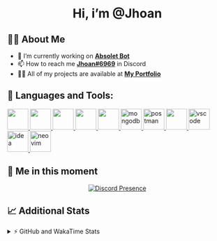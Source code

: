 <h1 align="center">Hi, i’m @Jhoan</h1>

## 🙋‍♂️ About Me

- 🔭 I’m currently working on **[Absolet Bot](https://strider.cloud)**
- 📫 How to reach me **[Jhoan#6969](https://jhoan.monster/)** in Discord
- 👨‍💻 All of my projects are available at **[My Portfolio](https://jhoan.monster)**

## 🚀 Languages and Tools:
<p align="left"> 
    <a href="https://developer.mozilla.org/en-US/docs/Web/JavaScript" target="_blank"> <img src="https://img.icons8.com/color/48/000000/javascript.png" width="48" height="48"/> </a> 
    <a href="https://www.w3.org/html/" target="_blank"> <img src="https://img.icons8.com/color/48/000000/html-5.png" width="48" height="48"/> </a> 
    <a href="https://www.w3schools.com/css/" target="_blank"> <img src="https://img.icons8.com/color/48/000000/css3.png" width="48" height="48"/> </a> 
    <a href="https://getbootstrap.com" target="_blank"> <img src="https://img.icons8.com/color/48/000000/bootstrap.png" width="48" height="48"/> </a> 
    <a href="https://nodejs.org" target="_blank"> <img src="https://i.imgur.com/XX8lvL7.png" width="48" height="48"/> </a> 
    <a href="https://www.mongodb.com/" target="_blank"> <img src="https://i.imgur.com/nRtS3AN.png" alt="mongodb" width="48" height="48"/> </a> 
    <a href="https://postman.com" target="_blank"> <img src="https://www.vectorlogo.zone/logos/getpostman/getpostman-icon.svg" alt="postman" width="48" height="48"/> </a>   
    <a href="https://git-scm.com/" target="_blank"> <img src="https://img.icons8.com/color/48/000000/git.png" width="48" height="48"/> </a> 
    <a href="https://code.visualstudio.com" target="_blank" > <img src="https://upload.wikimedia.org/wikipedia/commons/thumb/9/9a/Visual_Studio_Code_1.35_icon.svg/2048px-Visual_Studio_Code_1.35_icon.svg.png" alt="vscode" width="48" height="48"> </a>
    <a href="https://www.jetbrains.com/es-es/idea/" target="_blank" > <img src="https://resources.jetbrains.com/storage/products/intellij-idea/img/meta/intellij-idea_logo_300x300.png" alt="idea" width="48" height="48"> </a>
    <a href="https://neovim.io" target="_blank"> <img src="https://icons.iconarchive.com/icons/papirus-team/papirus-apps/512/nvim-icon.png" alt="neovim" width="48" height="48"/> </a>
</p>
  
## 👤 Me in this moment
<p align="center">
    <a href="https://discord.com/users/612460795124776960" target="_blank" rel="nofollow">
        <img src="https://lanyard-profile-readme.vercel.app/api/612460795124776960?idleMessage=Probably%20coding%20Absolet..." alt="Discord Presence" align="center">
    </a>
</p>

## 📈 Additional Stats
<details>
    <summary>⚡ GitHub and WakaTime Stats</summary>
    <br/>

<!--START_SECTION:waka-->
![Code Time](http://img.shields.io/badge/Code%20Time-383%20hrs%206%20mins-blue)

**🐱 My GitHub Data** 

> 🏆 751 Contributions in the Year 2022
 > 
> 📦 59.5 kB Used in GitHub's Storage 
 > 
> 💼 Opted to Hire
 > 
> 📜 4 Public Repositories 
 > 
> 🔑 29 Private Repositories  
 > 
**I'm an Early 🐤** 

```text
🌞 Morning    53 commits     ██░░░░░░░░░░░░░░░░░░░░░░░   8.03% 
🌆 Daytime    299 commits    ███████████░░░░░░░░░░░░░░   45.3% 
🌃 Evening    277 commits    ██████████░░░░░░░░░░░░░░░   41.97% 
🌙 Night      31 commits     █░░░░░░░░░░░░░░░░░░░░░░░░   4.7%

```
📅 **I'm Most Productive on Wednesday** 

```text
Monday       104 commits    ████░░░░░░░░░░░░░░░░░░░░░   15.76% 
Tuesday      91 commits     ███░░░░░░░░░░░░░░░░░░░░░░   13.79% 
Wednesday    126 commits    ████░░░░░░░░░░░░░░░░░░░░░   19.09% 
Thursday     71 commits     ██░░░░░░░░░░░░░░░░░░░░░░░   10.76% 
Friday       67 commits     ██░░░░░░░░░░░░░░░░░░░░░░░   10.15% 
Saturday     117 commits    ████░░░░░░░░░░░░░░░░░░░░░   17.73% 
Sunday       84 commits     ███░░░░░░░░░░░░░░░░░░░░░░   12.73%

```


📊 **This Week I Spent My Time On** 

```text
⌚︎ Time Zone: America/Bogota

💬 Programming Languages: 
TypeScript               4 hrs 34 mins       ██████████░░░░░░░░░░░░░░░   41.45% 
EJS                      4 hrs 33 mins       ██████████░░░░░░░░░░░░░░░   41.22% 
JavaScript               1 hr 16 mins        ███░░░░░░░░░░░░░░░░░░░░░░   11.57% 
YAML                     19 mins             ░░░░░░░░░░░░░░░░░░░░░░░░░   2.96% 
CSS                      10 mins             ░░░░░░░░░░░░░░░░░░░░░░░░░   1.51%

🔥 Editors: 
VS Code                  11 hrs 2 mins       █████████████████████████   100.0%

🐱‍💻 Projects: 
Strider-System           10 hrs 3 mins       ██████████████████████░░░   91.04% 
linz-egg                 31 mins             █░░░░░░░░░░░░░░░░░░░░░░░░   4.78% 
fancy                    15 mins             ░░░░░░░░░░░░░░░░░░░░░░░░░   2.4% 
teaspeak-admin           11 mins             ░░░░░░░░░░░░░░░░░░░░░░░░░   1.78%

💻 Operating System: 
Linux                    11 hrs 2 mins       █████████████████████████   100.0%

```

**I Mostly Code in JavaScript** 

```text
JavaScript               15 repos            █████████████████░░░░░░░░   68.18% 
Java                     2 repos             ██░░░░░░░░░░░░░░░░░░░░░░░   9.09% 
CSS                      2 repos             ██░░░░░░░░░░░░░░░░░░░░░░░   9.09% 
TypeScript               1 repo              █░░░░░░░░░░░░░░░░░░░░░░░░   4.55% 
Shell                    1 repo              █░░░░░░░░░░░░░░░░░░░░░░░░   4.55%

```



 Last Updated on 06/08/2022 10:40:09 UTC
<!--END_SECTION:waka-->
</details>
